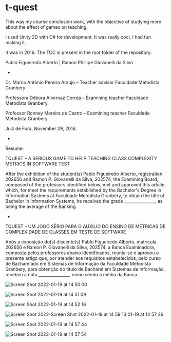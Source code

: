 # t-quest

This was my course conclusion work, with the objective of studying more about the effect of games on teaching.

I used Unity 2D with C# for development.
It was really cool, I had fun making it.

It was in 2016.
The TCC is present in the root folder of the repository.

Pablo Figueiredo Alberto |
Ramon Phillipe Giovanelli da Silva

- 

Dr. Marco Antônio Pereira Araújo – Teacher advisor
Faculdade Metodista Granbery

Professora Débora Alvernaz Correa – Examining teacher
Faculdade Metodista Granbery 

Professor Ronney Moreira de Castro – Examining teacher
Faculdade Metodista Granbery 

Juiz de Fora, November 29, 2016.

- 

Resume: 

TQUEST – A SERIOUS GAME TO HELP TEACHING CLASS COMPLEXITY METRICS IN SOFTWARE TEST

After the exhibition of the student(s) Pablo Figueiredo Alberto, registration 202656 and Ramon P. Giovanelli da Silva, 202574,
the Examining Board, composed of the professors identified below, met and approved this article, which, for
meet the requirements established by the Bachelor's Degree in Information Systems at Faculdade Metodista Granbery,
to obtain the title of Bachelor in Information Systems, he received the grade _______________, as being the average of the Banking.

- 

TQUEST – UM JOGO SÉRIO PARA O AUXÍLIO DO ENSINO DE MÉTRICAS DE COMPLEXIDADE DE CLASSES EM TESTE DE SOFTWARE

Após a exposição do(s) discente(s) Pablo Figueiredo Alberto, matrícula 202656  e Ramon P. Giovanelli da Silva, 202574,
a Banca Examinadora, composta pelos professores abaixo identificados, reuniu-se e aprovou o presente artigo que, por
atender aos requisitos estabelecidos, pelo curso de Bacharelado em Sistemas de Informação da Faculdade Metodista Granbery,
para obtenção do título de Bacharel em Sistemas de Informação, recebeu a nota _______________, como sendo a média da Banca.   

![Screen Shot 2022-01-19 at 14 50 00](https://user-images.githubusercontent.com/5420991/150202092-7c4df34f-696c-4331-bb79-d5471af9ed87.png)

![Screen Shot 2022-01-19 at 14 51 09](https://user-images.githubusercontent.com/5420991/150202273-2031cb28-5a9b-4833-a70f-3fa3db9b0479.png)

![Screen Shot 2022-01-19 at 14 52 16](https://user-images.githubusercontent.com/5420991/150202289-72362a35-1d3b-4b53-b295-aed07d6eb208.png)

![Screen Shot 2022-![Screen Shot 2022-01-19 at 14 59 13](https://user-images.githubusercontent.com/5420991/150202462-86a41220-048d-45f8-bffc-e26d8fcc31b1.png)
01-19 at 14 57 26](https://user-images.githubusercontent.com/5420991/150202398-f75a8b9c-c5e0-4819-aaa9-72a43e31196f.png)

![Screen Shot 2022-01-19 at 14 57 44](https://user-images.githubusercontent.com/5420991/150202521-cd03ce95-a59d-45d8-8e53-decded473763.png)

![Screen Shot 2022-01-19 at 14 57 54](https://user-images.githubusercontent.com/5420991/150202540-1e00e58c-16d8-4203-ab50-98d9596655d0.png)
